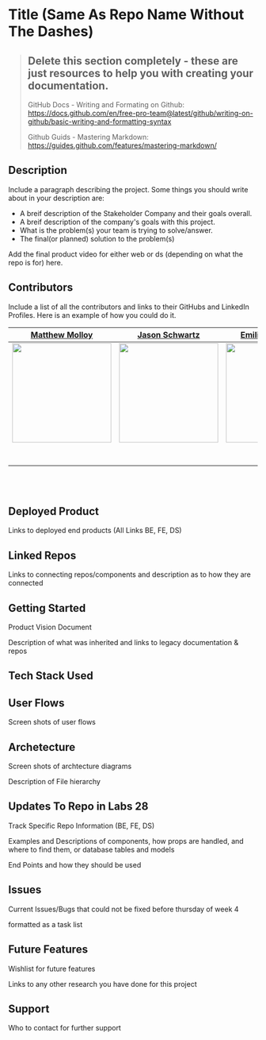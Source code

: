 # Title (Same As Repo Name Without The Dashes)

>## Delete this section completely - these are just resources to help you with creating your documentation.
> GitHub Docs - Writing and Formating on Github: https://docs.github.com/en/free-pro-team@latest/github/writing-on-github/basic-writing-and-formatting-syntax
>
> Github Guids - Mastering Markdown: https://guides.github.com/features/mastering-markdown/

## Description
Include a paragraph describing the project. Some things you should write about in your description are:
- A breif description of the Stakeholder Company and their goals overall.  
- A breif description of the company's goals with this project.  
- What is the problem(s) your team is trying to solve/answer.
- The final(or planned) solution to the problem(s)

Add the final product video for either web or ds (depending on what the repo is for) here.

## Contributors
Include a list of all the contributors and links to their GitHubs and LinkedIn Profiles.
Here is an example of how you could do it.


|[Matthew Molloy](https://github.com/) | [Jason Schwartz](https://github.com/) | [Emilio Diaz-Goico](https://github.com/) | [Steele Helbling](https://github.com/)                                                                                                              
| :-----------------------------------------------------------------------------------------------------------------------------------------: | :-------------------------------------------------------------------------------------------------------------------------------------------: | :-----------------------------------------------------------------------------------------------------------------------------------------: | :-------------------------------------------------------------------------------------------------------------------------------------------: | 
| [<img src="https://ca.slack-edge.com/ESZCHB482-W0138DA1E2C-958485caa8ee-512" width = "200" />](https://github.com/) | [<img src="https://ca.slack-edge.com/ESZCHB482-W012JQ4LYPM-ceff614ba646-512" width = "200" />](https://github.com/) | [<img src="https://ca.slack-edge.com/ESZCHB482-W0123RSBXLP-0bf2bb6576db-512" width = "200" />](https://github.com/) | [<img src="https://ca.slack-edge.com/ESZCHB482-W0138Q55T7A-beb4a8bca6a4-512" width = "200" />](https://github.com/) | [<img src="https://www.dalesjewelers.com/wp-content/uploads/2018/10/placeholder-silhouette-male.png" width = "0" />](https://github.com/) |
|                                [<img src="https://github.com/favicon.ico" width="15"> ](https://github.com/)                                |                            [<img src="https://github.com/favicon.ico" width="15"> ](https://github.com/honda0306)                             |                          [<img src="https://github.com/favicon.ico" width="15"> ](https://github.com/Mister-Corn)                           |                          [<img src="https://github.com/favicon.ico" width="15"> ](https://github.com/NandoTheessen)                           |                                                      |
|                [ <img src="https://static.licdn.com/sc/h/al2o9zrvru7aqj8e1x2rzsrca" width="15"> ](https://www.linkedin.com/)                |                 [ <img src="https://static.licdn.com/sc/h/al2o9zrvru7aqj8e1x2rzsrca" width="15"> ](https://www.linkedin.com/)                 |                [ <img src="https://static.licdn.com/sc/h/al2o9zrvru7aqj8e1x2rzsrca" width="15"> ](https://www.linkedin.com/)                |                 [ <img src="https://static.licdn.com/sc/h/al2o9zrvru7aqj8e1x2rzsrca" width="15"> ](https://www.linkedin.com/)                 |              

<br>
<br>


## Deployed Product 
Links to deployed end products (All Links BE, FE, DS)
## Linked Repos
Links to connecting repos/components and description as to how they are connected
## Getting Started
Product Vision Document

Description of what was inherited and links to legacy documentation & repos
## Tech Stack Used
## User Flows
Screen shots of user flows
## Archetecture 
Screen shots of archtecture diagrams

Description of File hierarchy
## Updates To Repo in Labs 28
Track Specific Repo Information (BE, FE, DS)

Examples and Descriptions of components, how props are handled, and where to find them, or database tables and models

End Points and how they should be used
## Issues 
Current Issues/Bugs that could not be fixed before thursday of week 4

formatted as a task list 
## Future Features
Wishlist for future features

Links to any other research you have done for this project
## Support
Who to contact for further support
